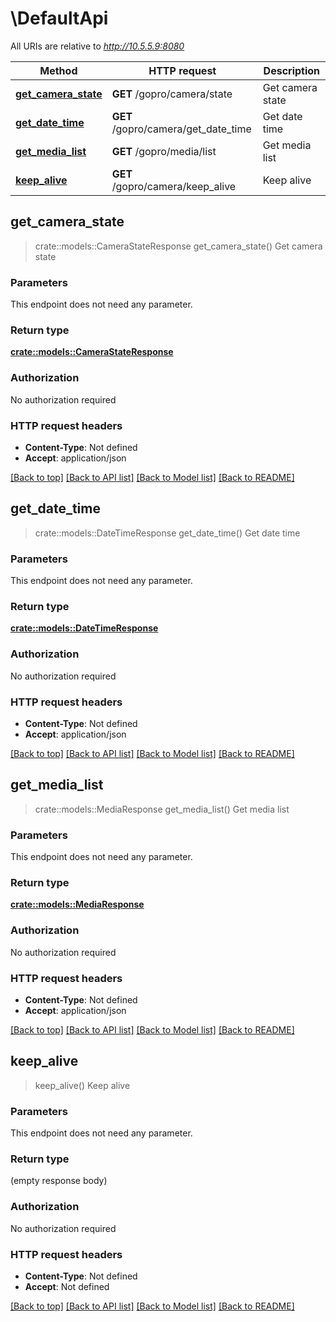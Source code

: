 # \DefaultApi

All URIs are relative to *http://10.5.5.9:8080*

Method | HTTP request | Description
------------- | ------------- | -------------
[**get_camera_state**](DefaultApi.md#get_camera_state) | **GET** /gopro/camera/state | Get camera state
[**get_date_time**](DefaultApi.md#get_date_time) | **GET** /gopro/camera/get_date_time | Get date time
[**get_media_list**](DefaultApi.md#get_media_list) | **GET** /gopro/media/list | Get media list
[**keep_alive**](DefaultApi.md#keep_alive) | **GET** /gopro/camera/keep_alive | Keep alive



## get_camera_state

> crate::models::CameraStateResponse get_camera_state()
Get camera state

### Parameters

This endpoint does not need any parameter.

### Return type

[**crate::models::CameraStateResponse**](CameraStateResponse.md)

### Authorization

No authorization required

### HTTP request headers

- **Content-Type**: Not defined
- **Accept**: application/json

[[Back to top]](#) [[Back to API list]](../README.md#documentation-for-api-endpoints) [[Back to Model list]](../README.md#documentation-for-models) [[Back to README]](../README.md)


## get_date_time

> crate::models::DateTimeResponse get_date_time()
Get date time

### Parameters

This endpoint does not need any parameter.

### Return type

[**crate::models::DateTimeResponse**](DateTimeResponse.md)

### Authorization

No authorization required

### HTTP request headers

- **Content-Type**: Not defined
- **Accept**: application/json

[[Back to top]](#) [[Back to API list]](../README.md#documentation-for-api-endpoints) [[Back to Model list]](../README.md#documentation-for-models) [[Back to README]](../README.md)


## get_media_list

> crate::models::MediaResponse get_media_list()
Get media list

### Parameters

This endpoint does not need any parameter.

### Return type

[**crate::models::MediaResponse**](MediaResponse.md)

### Authorization

No authorization required

### HTTP request headers

- **Content-Type**: Not defined
- **Accept**: application/json

[[Back to top]](#) [[Back to API list]](../README.md#documentation-for-api-endpoints) [[Back to Model list]](../README.md#documentation-for-models) [[Back to README]](../README.md)


## keep_alive

> keep_alive()
Keep alive

### Parameters

This endpoint does not need any parameter.

### Return type

 (empty response body)

### Authorization

No authorization required

### HTTP request headers

- **Content-Type**: Not defined
- **Accept**: Not defined

[[Back to top]](#) [[Back to API list]](../README.md#documentation-for-api-endpoints) [[Back to Model list]](../README.md#documentation-for-models) [[Back to README]](../README.md)

